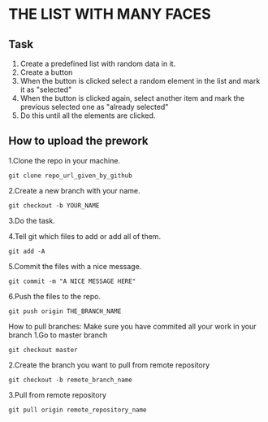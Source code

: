 THE LIST WITH MANY FACES
========================

Task
----
1. Create a predefined list with random data in it.
2. Create a button
3. When the button is clicked select a random element in the list and mark it as "selected"
4. When the button is clicked again, select another item and mark the previous selected one as "already selected"
5. Do this until all the elements are clicked.


How to upload the prework
--------------------------
1.Clone the repo in your machine.
```
git clone repo_url_given_by_github
```
2.Create a new branch with your name.
```
git checkout -b YOUR_NAME
``` 
3.Do the task.

4.Tell git which files to add or add all of them.
```
git add -A
```
5.Commit the files with a nice message.
```
git commit -m "A NICE MESSAGE HERE"
```
6.Push the files to the repo.
```
git push origin THE_BRANCH_NAME
```

How to pull branches:
Make sure you have commited all your work in your branch
1.Go to master branch
```
git checkout master
```
2.Create the branch you want to pull from remote repository
```
git checkout -b remote_branch_name
```
3.Pull from remote repository
```
git pull origin remote_repository_name
```